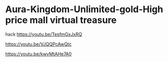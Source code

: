# Aura-Kingdom-Unlimited-gold-High price mall virtual treasure
hack
https://youtu.be/TesfmGxJxRQ

https://youtu.be/VJQQPcAwQtc

https://youtu.be/kwvMtAHe7A0
